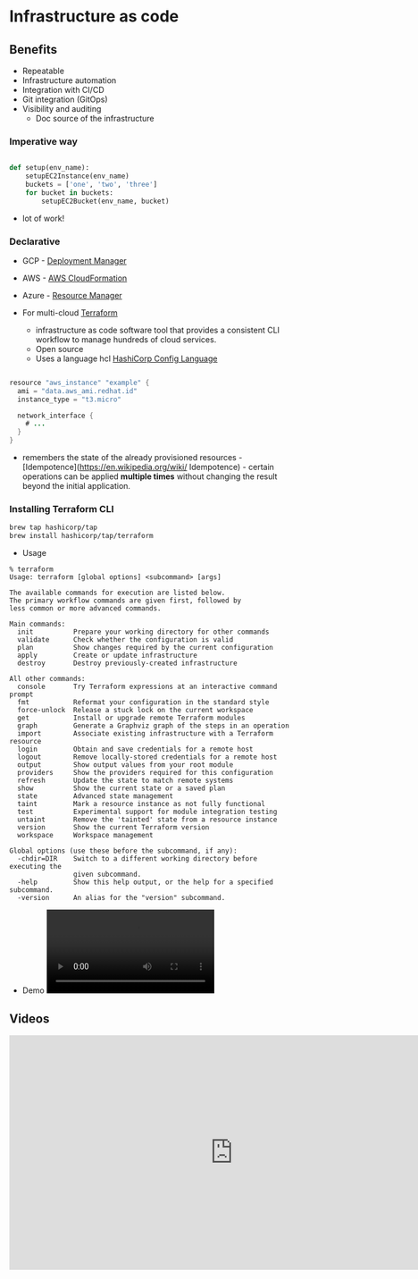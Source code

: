 # Infrastructure as code

## Benefits
- Repeatable
- Infrastructure automation
- Integration with CI/CD
- Git integration (GitOps)
- Visibility and auditing 
    - Doc source of the infrastructure 


### Imperative way

```python

def setup(env_name):
    setupEC2Instance(env_name)
    buckets = ['one', 'two', 'three']
    for bucket in buckets:
        setupEC2Bucket(env_name, bucket)


```
- lot of work!


### Declarative

- GCP - [Deployment Manager](https://cloud.google.com/deployment-manager/docs)
- AWS - [AWS CloudFormation](https://aws.amazon.com/cloudformation/)
- Azure - [Resource Manager](https://docs.microsoft.com/en-us/azure/azure-resource-manager/management/overview)

- For multi-cloud [Terraform](https://www.terraform.io/) 
    - infrastructure as code software tool that provides a consistent CLI workflow to manage hundreds of cloud services.
    - Open source
    - Uses a language hcl [HashiCorp Config Language](https://www.terraform.io/language/syntax/configuration)

```java

resource "aws_instance" "example" {
  ami = "data.aws_ami.redhat.id"
  instance_type = "t3.micro"

  network_interface {
    # ...
  }
}


```

- remembers the state of the already provisioned resources - [Idempotence](https://en.wikipedia.org/wiki/
Idempotence) - certain operations can be applied **multiple times** without changing the result beyond the initial application.


### Installing Terraform CLI
```bash
brew tap hashicorp/tap
brew install hashicorp/tap/terraform

```

- Usage
```
% terraform
Usage: terraform [global options] <subcommand> [args]

The available commands for execution are listed below.
The primary workflow commands are given first, followed by
less common or more advanced commands.

Main commands:
  init          Prepare your working directory for other commands
  validate      Check whether the configuration is valid
  plan          Show changes required by the current configuration
  apply         Create or update infrastructure
  destroy       Destroy previously-created infrastructure

All other commands:
  console       Try Terraform expressions at an interactive command prompt
  fmt           Reformat your configuration in the standard style
  force-unlock  Release a stuck lock on the current workspace
  get           Install or upgrade remote Terraform modules
  graph         Generate a Graphviz graph of the steps in an operation
  import        Associate existing infrastructure with a Terraform resource
  login         Obtain and save credentials for a remote host
  logout        Remove locally-stored credentials for a remote host
  output        Show output values from your root module
  providers     Show the providers required for this configuration
  refresh       Update the state to match remote systems
  show          Show the current state or a saved plan
  state         Advanced state management
  taint         Mark a resource instance as not fully functional
  test          Experimental support for module integration testing
  untaint       Remove the 'tainted' state from a resource instance
  version       Show the current Terraform version
  workspace     Workspace management

Global options (use these before the subcommand, if any):
  -chdir=DIR    Switch to a different working directory before executing the
                given subcommand.
  -help         Show this help output, or the help for a specified subcommand.
  -version      An alias for the "version" subcommand.

```


- Demo
<video controls loop=""><source src="https://www.terraform.io/videos/oss-cli-demo.mp4" type="video/mp4"></video>






## Videos

<iframe width="800" height="420" src="https://www.youtube.com/embed/Tkv49sTvKZY" title="YouTube video player" frameborder="0" allow="accelerometer; autoplay; clipboard-write; encrypted-media; gyroscope; picture-in-picture" allowfullscreen></iframe>
